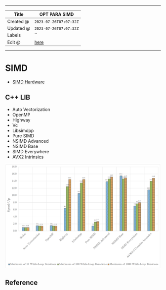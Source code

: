 -----

| Title     | OPT PARA SIMD                                        |
| --------- | ---------------------------------------------------- |
| Created @ | `2023-07-26T07:07:32Z`                               |
| Updated @ | `2023-07-26T07:07:32Z`                               |
| Labels    | \`\`                                                 |
| Edit @    | [here](https://github.com/junxnone/xwiki/issues/286) |

-----

# SIMD

  - [SIMD Hardware](/0007_Hardware_SIMD)

## C++ LIB

  - Auto Vectorization
  - OpenMP
  - Highway
  - Vc
  - Libsimdpp
  - Pure SIMD
  - NSIMD Advanced
  - NSIMD Base
  - SIMD Everywhere
  - AVX2 Intrinsics

![image](media/e5db8b20688d07fb0798b5891670a2790a82c8be.png)

## Reference
